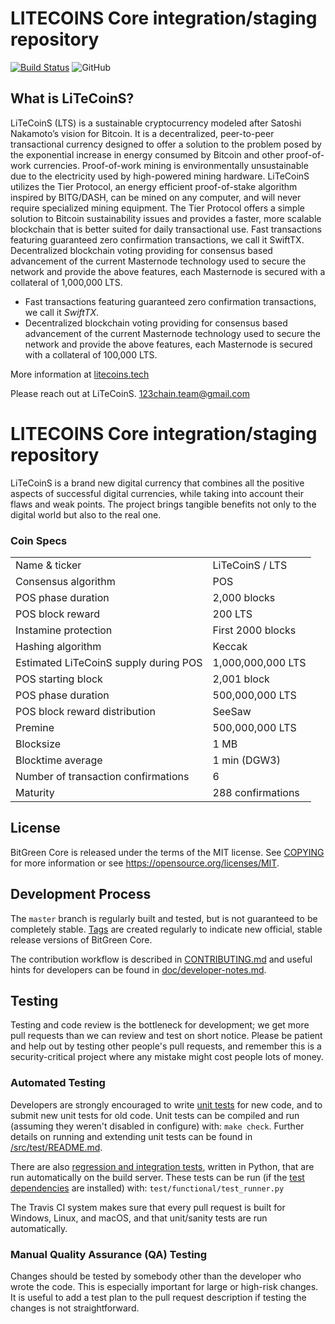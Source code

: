 # LITECOINS Core integration/staging repository

[![Build Status](https://api.travis-ci.org/litecoins/litecoins.svg?branch=master)](https://travis-ci.org/litecoins/litecoins) ![GitHub](https://img.shields.io/github/license/mashape/apistatus.svg)

## What is LiTeCoinS?

LiTeCoinS (LTS) is a sustainable cryptocurrency modeled after Satoshi Nakamoto’s vision for Bitcoin. 
It is a decentralized, peer-to-peer transactional currency designed to offer a solution to the problem posed by the exponential increase in energy consumed by Bitcoin and other proof-of-work currencies. 
Proof-of-work mining is environmentally unsustainable due to the electricity used by high-powered mining hardware. 
LiTeCoinS utilizes the Tier Protocol, an energy efficient proof-of-stake algorithm inspired by BITG/DASH, can be mined on any computer, and will never require specialized mining equipment. 
The Tier Protocol offers a simple solution to Bitcoin sustainability issues and provides a faster, more scalable blockchain that is better suited for daily transactional use.
Fast transactions featuring guaranteed zero confirmation transactions, we call it SwiftTX.
Decentralized blockchain voting providing for consensus based advancement of the current Masternode technology used to secure the network and provide the above features, each Masternode is secured with a collateral of 1,000,000 LTS.

- Fast transactions featuring guaranteed zero confirmation transactions, we call it _SwiftTX_.
- Decentralized blockchain voting providing for consensus based advancement of the current Masternode
  technology used to secure the network and provide the above features, each Masternode is secured
  with a collateral of 100,000  LTS.

More information at [litecoins.tech](https://www.litecoins.tech)

Please reach out at LiTeCoinS. 123chain.team@gmail.com


LITECOINS Core integration/staging repository
=====================================

LiTeCoinS is a brand new digital currency that combines all the positive aspects of successful digital currencies, while taking into account their flaws and weak points.
The project brings tangible benefits not only to the digital world but also to the real one.


### Coin Specs

<table>
<tr><td>Name & ticker</td><td>LiTeCoinS / LTS</td></tr>
<tr><td>Consensus algorithm</td><td>POS</td></tr>
<tr><td>POS phase duration</td><td>2,000 blocks</td></tr>
<tr><td>POS block reward</td><td>200 LTS</td></tr>
<tr><td>Instamine protection</td><td>First 2000 blocks</td></tr>
<tr><td>Hashing algorithm</td><td>Keccak</td></tr>
<tr><td>Estimated LiTeCoinS supply during POS</td><td>1,000,000,000 LTS</td></tr>
<tr><td>POS starting block</td><td>2,001 block</td></tr>
<tr><td>POS phase duration</td><td>500,000,000 LTS</td></tr>
<tr><td>POS block reward distribution</td><td>SeeSaw</td></tr>
<tr><td>Premine</td><td>500,000,000 LTS</td></tr>
<tr><td>Blocksize</td><td>1 MB</td></tr>
<tr><td>Blocktime average</td><td>1 min (DGW3)</td></tr>
<tr><td>Number of transaction confirmations</td><td>6</td></tr>
<tr><td>Maturity</td><td>288 confirmations</td></tr>
</table>


## License

BitGreen Core is released under the terms of the MIT license. See [COPYING](COPYING) for more
information or see https://opensource.org/licenses/MIT.

## Development Process

The `master` branch is regularly built and tested, but is not guaranteed to be
completely stable. [Tags](https://github.com/chain123-team/litecoins/tags) are created
regularly to indicate new official, stable release versions of BitGreen Core.

The contribution workflow is described in [CONTRIBUTING.md](CONTRIBUTING.md)
and useful hints for developers can be found in [doc/developer-notes.md](doc/developer-notes.md).

## Testing

Testing and code review is the bottleneck for development; we get more pull
requests than we can review and test on short notice. Please be patient and help out by testing
other people's pull requests, and remember this is a security-critical project where any mistake might cost people
lots of money.

### Automated Testing

Developers are strongly encouraged to write [unit tests](src/test/README.md) for new code, and to
submit new unit tests for old code. Unit tests can be compiled and run
(assuming they weren't disabled in configure) with: `make check`. Further details on running
and extending unit tests can be found in [/src/test/README.md](/src/test/README.md).

There are also [regression and integration tests](/test), written
in Python, that are run automatically on the build server.
These tests can be run (if the [test dependencies](/test) are installed) with: `test/functional/test_runner.py`

The Travis CI system makes sure that every pull request is built for Windows, Linux, and macOS, and that unit/sanity tests are run automatically.

### Manual Quality Assurance (QA) Testing

Changes should be tested by somebody other than the developer who wrote the
code. This is especially important for large or high-risk changes. It is useful
to add a test plan to the pull request description if testing the changes is
not straightforward.
